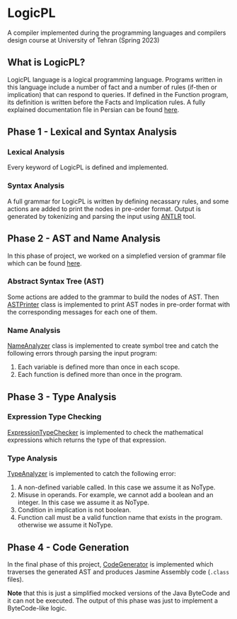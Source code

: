 # LogicPL
A compiler implemented during the programming languages and compilers design course at University of Tehran (Spring 2023)

## What is LogicPL?

LogicPL language is a logical programming language. Programs written in this language include a number of fact and a number of rules (if-then or implication) that can respond to queries. If defined in the Function program, its definition is written before the Facts and Implication rules. A fully explained documentation file in Persian can be found [here](./docs/LogicPL_Persian_Documentation.pdf).

## Phase 1 - Lexical and Syntax Analysis

### Lexical Analysis 

Every keyword of LogicPL is defined and implemented.

### Syntax Analysis

A full grammar for LogicPL is written by defining necassary rules, and some actions are added to print the nodes in pre-order format. Output is generated by tokenizing and parsing the input using [ANTLR](./tools/antlr-4.12.0-complete.jar) tool.

## Phase 2 - AST and Name Analysis

In this phase of project, we worked on a simplefied version of grammar file which can be found [here](/2_AST_and_Name_Analysis/src/src/main/grammar/LogicPL.g4).

### Abstract Syntax Tree (AST)

Some actions are added to the grammar to build the nodes of AST. Then [ASTPrinter](./2_AST_and_Name_Analysis/src/src/visitor/astPrinter/ASTPrinter.java) class is implemented to print AST nodes in pre-order format with the corresponding messages for each one of them.

### Name Analysis

[NameAnalyzer](./2_AST_and_Name_Analysis/src/src/visitor/nameAnalyzer/NameAnalyzer.java) class is implemented to create symbol tree and catch the following errors through parsing the input program:

1. Each variable is defined more than once in each scope.
2. Each function is defined more than once in the program.

## Phase 3 - Type Analysis

### Expression Type Checking

[ExpressionTypeChecker](./3_Type_Analysis/src/src/visitor/typeAnalyzer/ExpressionTypeChecker.java) is implemented to check the mathematical expressions which returns the type of that expression.

### Type Analysis

[TypeAnalyzer](./3_Type_Analysis/src/src/visitor/typeAnalyzer/TypeAnalyzer.java) is implemented to catch the following error:

1. A non-defined variable called. In this case we assume it as NoType.
2. Misuse in operands. For example, we cannot add a boolean and an integer. In this case we assume it as NoType.
3. Condition in implication is not boolean.
4. Function call must be a valid function name that exists in the program. otherwise we assume it NoType.

## Phase 4 - Code Generation

In the final phase of this project, [CodeGenerator](./4_Code_Generation/src/src/visitor/codeGenerator/CodeGenerator.java) is implemented which traverses the generated AST and produces Jasmine Assembly code (`.class` files).

**Note** that this is just a simplified mocked versions of the Java ByteCode and it can not be executed. The output of this phase was just to implement a ByteCode-like logic.
